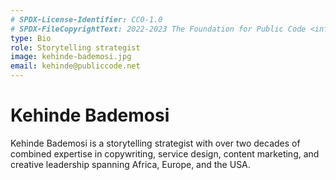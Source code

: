 ```yaml
---
# SPDX-License-Identifier: CC0-1.0
# SPDX-FileCopyrightText: 2022-2023 The Foundation for Public Code <info@publiccode.net>
type: Bio
role: Storytelling strategist
image: kehinde-bademosi.jpg
email: kehinde@publiccode.net
---
```


# Kehinde Bademosi

Kehinde Bademosi is a storytelling strategist with over two decades of combined expertise in copywriting, service design, content marketing, and creative leadership spanning Africa, Europe, and the USA.
